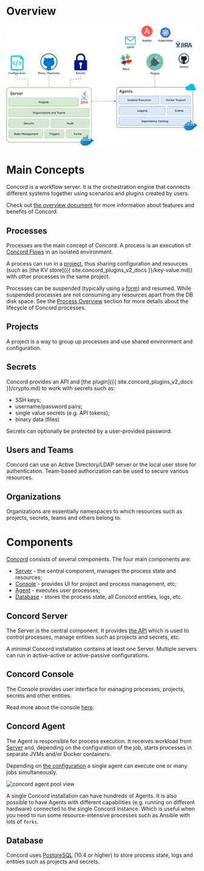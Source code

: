 # Overview

![Concord architecture overview](images/concord_top_level.png)

# Main Concepts

Concord is a workflow server.  It is the orchestration engine that connects
different systems together using scenarios and plugins created by users.

Check out [the overview document](../../overview/index.md) for more
information about features and benefits of Concord.

## Processes

Processes are the main concept of Concord. A process is an execution of
[Concord Flows](../processes-v2/flows.md) in an isolated environment.

A process can run in a [project](#projects), thus sharing configuration and
resources (such as [the KV store]({{ site.concord_plugins_v2_docs }}/key-value.md)) with other
processes in the same project.

Processes can be suspended (typically using a [form](./forms.md)) and resumed.
While suspended processes are not consuming any resources apart from the DB
disk space. See the [Process Overview](../processes-v2/index.md) section for
more details about the lifecycle of Concord processes.

## Projects

A project is a way to group up processes and use shared environment and
configuration.

## Secrets

Concord provides an API and [the plugin]({{ site.concord_plugins_v2_docs }}/crypto.md) to work with
secrets such as:
- SSH keys;
- username/password pairs;
- single value secrets (e.g. API tokens);
- binary data (files)

Secrets can optionally be protected by a user-provided password.

## Users and Teams

Concord can use an Active Directory/LDAP server or the local user store
for authentication. Team-based authorization can be used to secure various
resources. 

## Organizations

Organizations are essentially namespaces to which resources such as projects,
secrets, teams and others belong to. 

# Components

[Concord](../../overview/index.md) consists of several components. The four
main components are:
- [Server](#concord-server) - the central component, manages the process state
and resources;
- [Console](#concord-console) - provides UI for project and process management,
etc;
- [Agent](#concord-agent) - executes user processes;
- [Database](#database) - stores the process state, all Concord entities, logs,
etc.

## Concord Server

The Server is the central component. It provides [the API](../api/index.md) which
is used to control processes, manage entities such as projects and secrets,
etc.

A minimal Concord installation contains at least one Server. Multiple servers
can run in active-active or active-passive configurations.

## Concord Console

The Console provides user interface for managing processes, projects, secrets and
other entities.

Read more about the console [here](../console/index.md).

## Concord Agent

The Agent is responsible for process execution. It receives workload from
[Server](#concord-server) and, depending on the configuration of the job,
starts processes in separate JVMs and/or Docker containers.

Depending on [the configuration](./configuration.md#agent-cfg-file) a single
agent can execute one or many jobs simultaneously.

<img src="../../assets/img/concord_agents.png" alt="concord agent pool view" class="img-responsive"/>

A single Concord installation can have hundreds of Agents. It is also possible
to have Agents with different capabilities (e.g. running on different hardware)
connected to the single Concord instance. Which is useful when you need to run
some resource-intensive processes such as Ansible with lots of `forks`.

## Database

Concord uses [PostgreSQL](https://www.postgresql.org/) (10.4 or higher) to
store process state, logs and entities such as projects and secrets.

